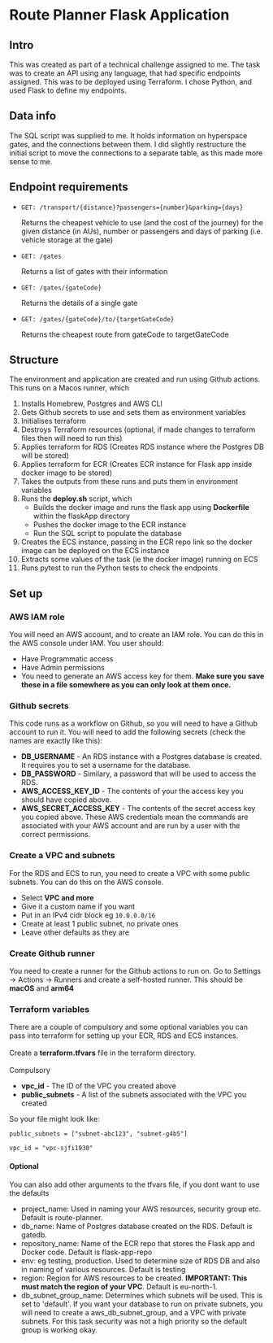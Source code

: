 <h1> Route Planner Flask Application </h1>

<h2> Intro </h2>
This was created as part of a technical challenge assigned to me. The task was to create an API using any language, that had specific endpoints assigned. This was to be deployed using Terraform. I chose Python, and used Flask to define my endpoints.

<h2> Data info </h2>
The SQL script was supplied to me. It holds information on hyperspace gates, and the connections between them. I did slightly restructure the initial script to move the connections to a separate table, as this made more sense to me.

<h2> Endpoint requirements </h2>
<ul>
<li>
  <code>GET: /transport/{distance}?passengers={number}&parking={days} </code>

Returns the cheapest vehicle to use (and the cost of the journey) for the given distance (in AUs), number or passengers and days of parking (i.e. vehicle storage at the gate)
</li>

<li>
<code>GET: /gates</code>

Returns a list of gates with their information </li>

<li>
<code>GET: /gates/{gateCode}</code> 

Returns the details of a single gate 
</li>

<li><code>GET: /gates/{gateCode}/to/{targetGateCode}</code> 

Returns the cheapest route from gateCode to targetGateCode </li>
</ul>

<h2> Structure </h2>

The environment and application are created and run using Github actions. This runs on a Macos runner, which 
<ol>
<li> 
    Installs Homebrew, Postgres and AWS CLI 
</li>
<li> 
    Gets Github secrets to use and sets them as environment variables 
</li>
<li> 
    Initialises terraform 
</li>
<li> 
    Destroys Terraform resources (optional, if made changes to terraform files then will need to run this)
</li>
<li> 
    Applies terraform for RDS (Creates RDS instance where the Postgres DB will be stored) 
</li>
<li> 
    Applies terraform for ECR (Creates ECR instance for Flask app inside docker image to be stored) 
</li>
<li> 
    Takes the outputs from these runs and puts them in environment variables 
</li>
<li> 
    Runs the <b>deploy.sh</b> script, which 
    <ul>
    <li> 
        Builds the docker image and runs the flask app using <b>Dockerfile</b> within the flaskApp directory 
    </li>
    <li> 
        Pushes the docker image to the ECR instance 
    </li>
    <li> 
        Run the SQL script to populate the database </li>
    </ul>
<li> 
    Creates the ECS instance, passing in the ECR repo link so the docker image can be deployed on the ECS instance 
</li>
<li>   
    Extracts some values of the task (ie the docker image) running on ECS
</li>
<li>
    Runs pytest to run the Python tests to check the endpoints
</li>
</ol>

<h2> Set up </h2>

<h3> AWS IAM role </h3>
You will need an AWS account, and to create an IAM role. You can do this in the AWS console under IAM. You user should:
<ul>
<li>
    Have Programmatic access
</li>
<li>
    Have Admin permissions
</li>
<li> 
    You need to generate an AWS access key for them. <b> Make sure you save these in a file somewhere as you can only look at them once. </b>
</li>
</ul>

<h3> Github secrets </h3>
This code runs as a workflow on Github, so you will need to have a Github account to run it.
You will need to add the following secrets (check the names are exactly like this):
<ul>
<li> 
    <b>DB_USERNAME</b> - An RDS instance with a Postgres database is created. It requires you to set a username for the database.
</li>
<li> 
    <b>DB_PASSWORD</b> - Similary, a password that will be used to access the RDS.
</li>
<li>
    <b>AWS_ACCESS_KEY_ID</b> - The contents of your the access key you should have copied above.
</li>
<li>
    <b>AWS_SECRET_ACCESS_KEY</b> - The contents of the secret access key you copied above. These AWS credentials mean the commands are associated with your AWS account and are run by a user with the correct permissions.
</li>
</ul>

<h3> Create a VPC and subnets </h3>
For the RDS and ECS to run, you need to create a VPC with some public subnets. You can do this on the AWS console. 
<ul>
<li>
    Select <b>VPC and more </b>
</li>
<li>
    Give it a custom name if you want
</LI>
<li>
    Put in an IPv4 cidr block eg <code>10.0.0.0/16</code>
</li>
<li>
    Create at least 1 public subnet, no private ones
</li>
<li>
    Leave other defaults as they are
</li>
</ul>

<h3> Create Github runner </h3>
You need to create a runner for the Github actions to run on. Go to Settings -> Actions -> Runners and create a self-hosted runner. This should be <b>macOS</b> and <b>arm64</b>


<h3> Terraform variables </h3>
There are a couple of compulsory and some optional variables you can pass into terraform for setting up your ECR, RDS and ECS instances. 
<br><br>
Create a <b>terraform.tfvars</b> file in the terraform directory.
<br><br>
</h4>Compulsory</h4>

<ul>
<li>
    <b>vpc_id</b> - The ID of the VPC you created above 
</li>
<li>
    <b>public_subnets</b> - A list of the subnets associated with the VPC you created
</li>
</ul>

So your file might look like:
```
public_subnets = ["subnet-abc123", "subnet-g4b5"]

vpc_id = "vpc-sjfi1930"
```
<h4>Optional</h4>

You can also add other arguments to the tfvars file, if you dont want to use the defaults
<ul>
<li>
    project_name: Used in naming your AWS resources, security group etc. Default is route-planner.
</li>
<li>
    db_name: Name of Postgres database created on the RDS. Default is gatedb.
</li>
<li>
    repository_name: Name of the ECR repo that stores the Flask app and Docker code. Default is flask-app-repo
</li>
<li>
    env: eg testing, production. Used to determine size of RDS DB and also in naming of various resources. Default is testing
</li>
<li>
    region: Region for AWS resources to be created. <b>IMPORTANT: This must match the region of your VPC</b>. Default is eu-north-1.
</li>
<li>
    db_subnet_group_name: Determines which subnets will be used. This is set to 'default'. If you want your database to run on private subnets, you will need to create a aws_db_subnet_group, and a VPC with private subnets. For this task security was not a high priority so the default group is working okay.
</li>
</ul>

